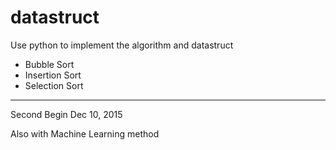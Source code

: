 # datastruct
Use python to implement the algorithm and datastruct

- Bubble Sort
- Insertion Sort
- Selection Sort

---

Second Begin Dec 10, 2015

Also with Machine Learning method
